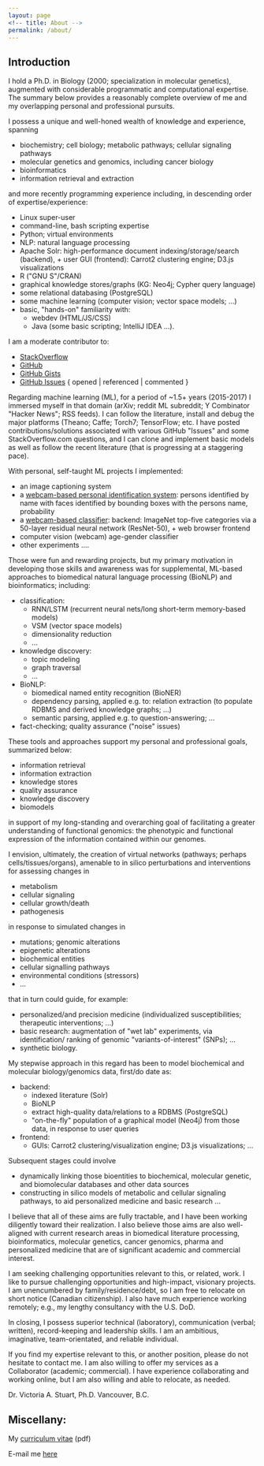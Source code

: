 ```yaml
---
layout: page
<!-- title: About -->
permalink: /about/
---
```

## Introduction

I hold a Ph.D. in Biology (2000; specialization in molecular genetics), augmented with considerable programmatic and computational expertise.  The summary below provides a reasonably complete overview of me and my overlapping personal and professional pursuits.

I possess a unique and well-honed wealth of knowledge and experience, spanning

 * biochemistry; cell biology; metabolic pathways; cellular signaling pathways
 * molecular genetics and genomics, including cancer biology
 * bioinformatics
 * information retrieval and extraction

and more recently programming experience including, in descending order of expertise/experience:

 * Linux super-user
 * command-line, bash scripting expertise
 * Python; virtual environments
 * NLP: natural language processing
 * Apache Solr: high-performance document indexing/storage/search (backend), +
   user GUI (frontend): Carrot2 clustering engine; D3.js visualizations
 * R ("GNU S"/CRAN)
 * graphical knowledge stores/graphs (KG: Neo4j; Cypher query language)
 * some relational databasing (PostgreSQL)
 * some machine learning (computer vision; vector space models; ...)
 * basic, "hands-on" familiarity with:
    * webdev (HTML/JS/CSS)
    * Java (some basic scripting; IntelliJ IDEA ...).

I am a moderate contributor to:

 * [StackOverflow](https://stackoverflow.com/users/1904943/victoria-stuart)
 * [GitHub](https://github.com/victoriastuart)
 * [GitHub Gists](https://gist.github.com/victoriastuart)
 * [GitHub Issues](https://www.google.com/search?num=20&q=github+AND+%22victoriastuart+opened+this+Issue%22+OR+%22victoriastuart+referenced+this+issue%22+OR+%22victoriastuart+commented+on%22&oq=github+AND+%22victoriastuart+opened+this+Issue%22+OR+%22victoriastuart+referenced+this+issue%22+OR+%22victoriastuart+commented+on%22&gs_l=psy-ab.12...0.0.0.3196.0.0.0.0.0.0.0.0..0.0....0...1..64.psy-ab..0.0.0.XhmLQhgVmnc) { opened \| referenced \| commented }

Regarding machine learning (ML), for a period of ~1.5+ years (2015-2017) I immersed myself in that domain (arXiv; reddit ML subreddit; Y Combinator "Hacker News"; RSS feeds).  I can follow the literature, install and debug the major platforms (Theano; Caffe; Torch7; TensorFlow; etc.  I have posted contributions/solutions associated with various GitHub "Issues" and some StackOverflow.com questions, and I can clone and implement basic models as well as follow the recent literature (that is progressing at a staggering pace).

With personal, self-taught ML projects I implemented:

 * an image captioning system
 * a [webcam-based personal identification system](https://github.com/victoriastuart/cv_facial_identification): persons identified by name with faces identified by bounding boxes with the persons name, probability
 * a [webcam-based classifier](https://github.com/victoriastuart/keras_js_canvas_resnet-50): backend: ImageNet top-five categories via a 50-layer residual neural network (ResNet-50), + web browser frontend
 * computer vision (webcam) age-gender classifier
 * other experiments ....

Those were fun and rewarding projects, but my primary motivation in developing those skills and awareness was for supplemental, ML-based approaches to biomedical natural language processing (BioNLP) and bioinformatics; including:

 * classification:
    * RNN/LSTM (recurrent neural nets/long short-term memory-based models)
    * VSM (vector space models)
    * dimensionality reduction
    * ...
 * knowledge discovery:
    * topic modeling
    * graph traversal
    * ...
 * BioNLP:
    * biomedical named entity recognition (BioNER)
    * dependency parsing, applied e.g. to: relation extraction (to populate
      RDBMS and derived knowledge graphs; ...)
    * semantic parsing, applied e.g. to question-answering; ...
 * fact-checking; quality assurance ("noise" issues)

These tools and approaches support my personal and professional goals, summarized below:

 * information retrieval
 * information extraction
 * knowledge stores
 * quality assurance
 * knowledge discovery
 * biomodels

in support of my long-standing and overarching goal of facilitating a greater understanding of functional genomics: the phenotypic and functional expression of the information contained within our genomes.

I envision, ultimately, the creation of virtual networks (pathways; perhaps cells/tissues/organs), amenable to in silico perturbations and interventions for assessing changes in

 * metabolism
 * cellular signaling
 * cellular growth/death
 * pathogenesis

in response to simulated changes in

 * mutations; genomic alterations
 * epigenetic alterations
 * biochemical entities
 * cellular signalling pathways
 * environmental conditions (stressors)
 * ...

that in turn could guide, for example:

 * personalized/and precision medicine (individualized susceptibilities;
   therapeutic interventions; ...)
 * basic research: augmentation of "wet lab" experiments, via identification/
   ranking of genomic "variants-of-interest" (SNPs); ...
 * synthetic biology.

My stepwise approach in this regard has been to model biochemical and molecular biology/genomics data, first/do date as:

 * backend:
    * indexed literature (Solr)
    * BioNLP
    * extract high-quality data/relations to a RDBMS (PostgreSQL)
    * "on-the-fly" population of a graphical model (Neo4j) from those data, in
      response to user queries
 * frontend:
    * GUIs: Carrot2 clustering/visualization engine; D3.js visualizations; ...

Subsequent stages could involve

 * dynamically linking those bioentities to biochemical, molecular genetic, and
   biomolecular databases and other data sources
 * constructing in silico models of metabolic and cellular signaling pathways,
   to aid personalized medicine and basic research ...

I believe that all of these aims are fully tractable, and I have been working diligently toward their realization.  I also believe those aims are also well-aligned with current research areas in biomedical literature processing, bioinformatics, molecular genetics, cancer genomics, pharma and personalized medicine that are of significant academic and commercial interest.

I am seeking challenging opportunities relevant to this, or related, work.  I like to pursue challenging opportunities and high-impact, visionary projects.  I am unencumbered by family/residence/debt, so I am free to relocate on short notice (Canadian citizenship).  I also have much experience working remotely; e.g., my lengthy consultancy with the U.S. DoD.

In closing, I possess superior technical (laboratory), communication (verbal; written), record-keeping and leadership skills.  I am an ambitious, imaginative, team-orientated, and reliable individual.

If you find my expertise relevant to this, or another position, please do not hesitate to contact me.  I am also  willing to offer my services as a Collaborator (academic; commercial).  I have experience collaborating and working online, but I am also willing and able to relocate, as needed.

Dr. Victoria A. Stuart, Ph.D.
Vancouver, B.C.

## Miscellany:

My [curriculum vitae](http://victoriastuart.ca/cv.pdf) (pdf)

E-mail me [here](mailto:Victoria.A.Stuart@gmail.com)
